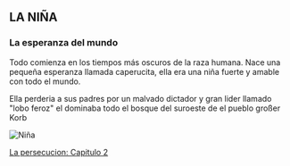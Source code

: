 ## LA NIÑA
### La esperanza del mundo

Todo comienza en los tiempos más oscuros de la raza humana. Nace una pequeña esperanza llamada caperucita, ella era una niña fuerte y amable con todo el mundo.

Ella perderia a sus padres por un malvado dictador y  gran lider llamado "lobo feroz" el dominaba todo el bosque del suroeste de el pueblo großer Korb

![Niña](https:www://https://www.dsigno.es/blog/diseno-de-interiores/inspiracion-una-casa-en-el-bosque.jpg)





[La persecucion: Capitulo 2](Elpoderoculto.md)
